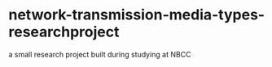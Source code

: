 # network-transmission-media-types-researchproject
a small research project built during studying at NBCC
